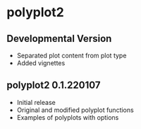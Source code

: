 # polyplot2

## Developmental Version

- Separated plot content from plot type
- Added vignettes

## polyplot2 0.1.220107

- Initial release
- Original and modified polyplot functions
- Examples of polyplots with options
